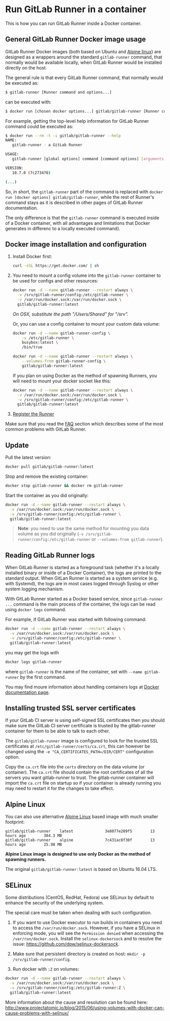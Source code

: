 # Run GitLab Runner in a container

This is how you can run GitLab Runner inside a Docker container.

## General GitLab Runner Docker image usage

GitLab Runner Docker images (both based on Ubuntu and [Alpine linux](#alpine-linux))
are designed as a wrappers around the standard `gitlab-runner` command, that normally
would be available locally, when GitLab Runner would be installed directly on the host.

The general rule is that every GitLab Runner command, that normally would be executed
as:

```bash
$ gitlab-runner [Runner command and options...]
```

can be executed with:

```bash
$ docker run [chosen docker options...] gitlab/gitlab-runner [Runner command and options...]
```

For example, getting the top-level help information for GitLab Runner command could be
executed as:

```bash
$ docker run --rm -t -i gitlab/gitlab-runner --help
NAME:
   gitlab-runner - a GitLab Runner

USAGE:
   gitlab-runner [global options] command [command options] [arguments...]

VERSION:
   10.7.0 (7c273476)

(...)
```

So, in short, the `gitlab-runner` part of the command is replaced with `docker run [docker options]
gitlab/gitlab-runner`, while the rest of Runner's command stays as it is described in other
pages of GitLab Runner documentation.

The only difference is that the `gitlab-runner` command is executed inside of a Docker container,
with all advantages and limitations that Docker generates in differenc to a locally executed
command).

## Docker image installation and configuration

1. Install Docker first:

    ```bash
    curl -sSL https://get.docker.com/ | sh
    ```

1. You need to mount a config volume into the `gitlab-runner` container to
   be used for configs and other resources:

    ```bash
    docker run -d --name gitlab-runner --restart always \
      -v /srv/gitlab-runner/config:/etc/gitlab-runner \
      -v /var/run/docker.sock:/var/run/docker.sock \
      gitlab/gitlab-runner:latest
    ```

    *On OSX, substitute the path "/Users/Shared" for "/srv".*

    Or, you can use a config container to mount your custom data volume:

    ```bash
    docker run -d --name gitlab-runner-config \
        -v /etc/gitlab-runner \
        busybox:latest \
        /bin/true

    docker run -d --name gitlab-runner --restart always \
        --volumes-from gitlab-runner-config \
        gitlab/gitlab-runner:latest
    ```

    If you plan on using Docker as the method of spawning Runners, you will need to
    mount your docker socket like this:

    ```bash
    docker run -d --name gitlab-runner --restart always \
      -v /var/run/docker.sock:/var/run/docker.sock \
      -v /srv/gitlab-runner/config:/etc/gitlab-runner \
      gitlab/gitlab-runner:latest
    ```

1. [Register the Runner](../register/index.md)

Make sure that you read the [FAQ](../faq/README.md) section which describes
some of the most common problems with GitLab Runner.

## Update

Pull the latest version:

```bash
docker pull gitlab/gitlab-runner:latest
```

Stop and remove the existing container:

```bash
docker stop gitlab-runner && docker rm gitlab-runner
```

Start the container as you did originally:

```bash
docker run -d --name gitlab-runner --restart always \
  -v /var/run/docker.sock:/var/run/docker.sock \
  -v /srv/gitlab-runner/config:/etc/gitlab-runner \
  gitlab/gitlab-runner:latest
```

>**Note**:
you need to use the same method for mounting you data volume as you
did originally (`-v /srv/gitlab-runner/config:/etc/gitlab-runner` or
`--volumes-from gitlab-runner`).

## Reading GitLab Runner logs

When GitLab Runner is started as a foreground task (whether it's a locally installed binary or
inside of a Docker Container), the logs are printed to the standard output. When
GitLan Runner is started as a system service (e.g. with Systemd), the logs are in most
cases logged through Syslog or other system logging mechanism.

With GitLab Runner started as a Docker based service, since `gitlab-runner ...` command is
the main process of the container, the logs can be read using `docker logs` command.

For example, if GitLab Runner was started with following command:

```bash
docker run -d --name gitlab-runner --restart always \
  -v /var/run/docker.sock:/var/run/docker.sock \
  -v /srv/gitlab-runner/config:/etc/gitlab-runner \
  gitlab/gitlab-runner:latest
```

you may get the logs with

```bash
docker logs gitlab-runner
```

where `gitlab-runner` is the name of the container, set with `--name gitlab-runner` by
the first command.

You may find moure information about handling containers logs at [Docker documentation
page](https://docs.docker.com/engine/reference/commandline/logs).

## Installing trusted SSL server certificates

If your GitLab CI server is using self-signed SSL certificates then you should
make sure the GitLab CI server certificate is trusted by the gitlab-runner
container for them to be able to talk to each other.

The `gitlab/gitlab-runner` image is configured to look for the trusted SSL
certificates at `/etc/gitlab-runner/certs/ca.crt`, this can however be changed using the
`-e "CA_CERTIFICATES_PATH=/DIR/CERT"` configuration option.

Copy the `ca.crt` file into the `certs` directory on the data volume (or container).
The `ca.crt` file should contain the root certificates of all the servers you
want gitlab-runner to trust. The gitlab-runner container will
import the `ca.crt` file on startup so if your container is already running you
may need to restart it for the changes to take effect.

## Alpine Linux

You can also use alternative [Alpine Linux](https://www.alpinelinux.org/) based image with much smaller footprint:
```
gitlab/gitlab-runner    latest              3e8077e209f5        13 hours ago        304.3 MB
gitlab/gitlab-runner    alpine              7c431ac8f30f        13 hours ago        25.98 MB
```

**Alpine Linux image is designed to use only Docker as the method of spawning runners.**

The original `gitlab/gitlab-runner:latest` is based on Ubuntu 16.04 LTS.

## SELinux

Some distributions (CentOS, RedHat, Fedora) use SELinux by default to enhance the security of the underlying system.

The special care must be taken when dealing with such configuration.

1. If you want to use Docker executor to run builds in containers you need to access the `/var/run/docker.sock`.
However, if you have a SELinux in enforcing mode, you will see the `Permission denied` when accessing the `/var/run/docker.sock`.
Install the `selinux-dockersock` and to resolve the issue: https://github.com/dpw/selinux-dockersock.

1. Make sure that persistent directory is created on host: `mkdir -p /srv/gitlab-runner/config`.

1. Run docker with `:Z` on volumes:

```bash
docker run -d --name gitlab-runner --restart always \
  -v /var/run/docker.sock:/var/run/docker.sock \
  -v /srv/gitlab-runner/config:/etc/gitlab-runner:Z \
  gitlab/gitlab-runner:latest
```

More information about the cause and resolution can be found here:
http://www.projectatomic.io/blog/2015/06/using-volumes-with-docker-can-cause-problems-with-selinux/
